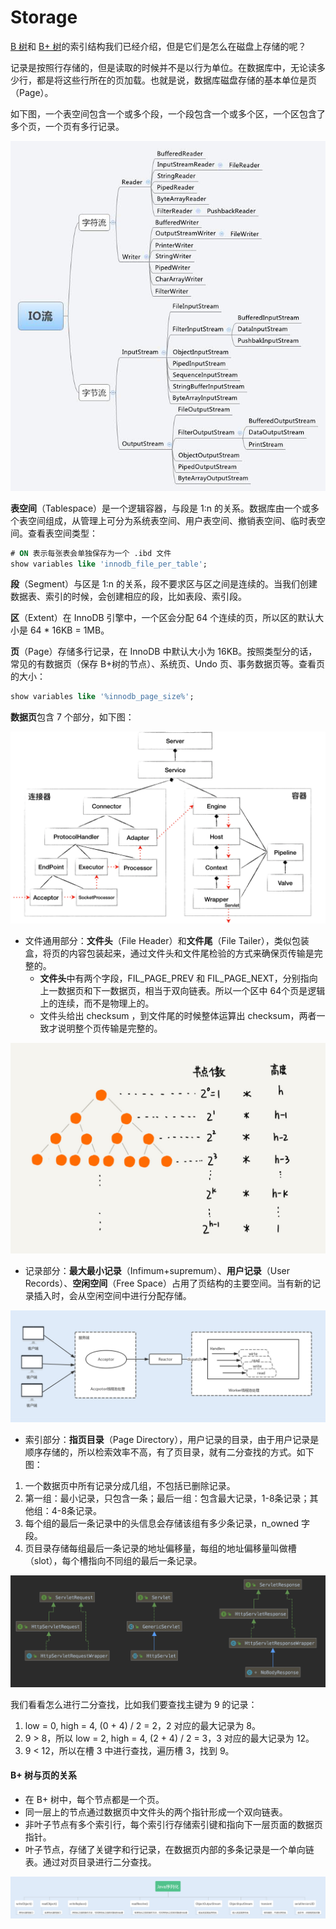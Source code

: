 # Storage

[B 树](../../computer-science/algorithm/tree.md#b-shu)和 [B+ 树](../../computer-science/algorithm/tree.md#b-shu-1)的索引结构我们已经介绍，但是它们是怎么在磁盘上存储的呢？

记录是按照行存储的，但是读取的时候并不是以行为单位。在数据库中，无论读多少行，都是将这些行所在的页加载。也就是说，数据库磁盘存储的基本单位是页（Page）。

如下图，一个表空间包含一个或多个段，一个段包含一个或多个区，一个区包含了多个页，一个页有多行记录。

![](../../.gitbook/assets/image%20%28234%29.png)

**表空间**（Tablespace）是一个逻辑容器，与段是 1:n 的关系。数据库由一个或多个表空间组成，从管理上可分为系统表空间、用户表空间、撤销表空间、临时表空间。查看表空间类型：

```sql
# ON 表示每张表会单独保存为一个 .ibd 文件
show variables like 'innodb_file_per_table';
```

**段**（Segment）与区是 1:n 的关系，段不要求区与区之间是连续的。当我们创建数据表、索引的时候，会创建相应的段，比如表段、索引段。

**区**（Extent）在 InnoDB 引擎中，一个区会分配 64 个连续的页，所以区的默认大小是 64 \* 16KB = 1MB。

**页**（Page）存储多行记录，在 InnoDB 中默认大小为 16KB。按照类型分的话，常见的有数据页（保存 B+树的节点）、系统页、Undo 页、事务数据页等。查看页的大小：

```sql
show variables like '%innodb_page_size%';
```

**数据页**包含 7 个部分，如下图：

![](../../.gitbook/assets/image%20%2866%29.png)

* 文件通用部分：**文件头**（File Header）和**文件尾**（File Tailer），类似包装盒，将页的内容包装起来，通过文件头和文件尾检验的方式来确保页传输是完整的。
  * **文件头**中有两个字段，FIL\_PAGE\_PREV 和 FIL\_PAGE\_NEXT，分别指向上一数据页和下一数据页，相当于双向链表。所以一个区中 64个页是逻辑上的连续，而不是物理上的。
  * 文件头给出 checksum ，到文件尾的时候整体运算出 checksum，两者一致才说明整个页传输是完整的。

![](../../.gitbook/assets/image%20%2839%29.png)

* 记录部分：**最大最小记录**（Infimum+supremum）、**用户记录**（User Records）、**空闲空间**（Free Space）占用了页结构的主要空间。当有新的记录插入时，会从空闲空间中进行分配存储。

![](../../.gitbook/assets/image%20%2885%29.png)

* 索引部分：**指页目录**（Page Directory），用户记录的目录，由于用户记录是顺序存储的，所以检索效率不高，有了页目录，就有二分查找的方式。如下图：

1. 一个数据页中所有记录分成几组，不包括已删除记录。
2. 第一组：最小记录，只包含一条；最后一组：包含最大记录，1-8条记录；其他组：4-8条记录。
3. 每个组的最后一条记录中的头信息会存储该组有多少条记录，n\_owned 字段。
4. 页目录存储每组最后一条记录的地址偏移量，每组的地址偏移量叫做槽（slot），每个槽指向不同组的最后一条记录。

![](../../.gitbook/assets/image%20%2857%29.png)

我们看看怎么进行二分查找，比如我们要查找主键为 9 的记录：

1. low = 0, high = 4, \(0 + 4\) / 2 = 2，2 对应的最大记录为 8。
2. 9 &gt; 8，所以 low = 2, high = 4, \(2 + 4\) / 2 = 3，3 对应的最大记录为 12。
3. 9 &lt; 12，所以在槽 3 中进行查找，遍历槽 3，找到 9。

#### B+ 树与页的关系

* 在 B+ 树中，每个节点都是一个页。
* 同一层上的节点通过数据页中文件头的两个指针形成一个双向链表。
* 非叶子节点有多个索引行，每个索引行存储索引键和指向下一层页面的数据页指针。
* 叶子节点，存储了关键字和行记录，在数据页内部的多条记录是一个单向链表。通过对页目录进行二分查找。

![](../../.gitbook/assets/image%20%28164%29.png)

